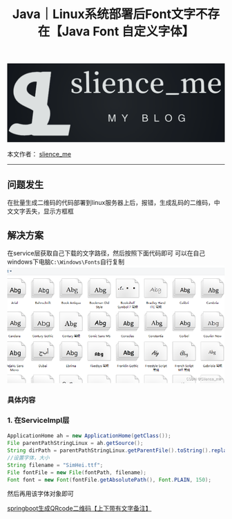 ﻿---
layout: post
title: Java｜Linux系统部署后Font文字不存在【Java Font 自定义字体】
categories: [Java, Linux]
description: Linux系统部署后Font文字不存在【Java Font 自定义字体】
keywords: 编程语言, Java, Linux
mermaid: false
sequence: false
flow: false
mathjax: false
mindmap: false
mindmap2: false
---

![img](/images/posts/logo_slienceme3.png)

本文作者： [slience_me](https://slienceme.cn/)

---

## 问题发生
在批量生成二维码的代码部署到linux服务器上后，报错，生成乱码的二维码，中文文字丢失，显示方框框

## 解决方案
在service层获取自己下载的文字路径，然后按照下面代码即可
可以在自己windows下电脑`C:\Windows\Fonts`自行复制
![Alt Text](/images/posts/211a145d4bec4cddb75f53623cd0d246.png)
### 具体内容

### 1. 在ServiceImpl层
```java
ApplicationHome ah = new ApplicationHome(getClass());
File parentPathStringLinux = ah.getSource();
String dirPath = parentPathStringLinux.getParentFile().toString().replace("\\", "/") + path;
//设置字体，大小
String filename = "SimHei.ttf";
File fontFile = new File(fontPath, filename);
Font font = new Font(fontFile.getAbsolutePath(), Font.PLAIN, 150);
```
然后再用该字体对象即可


[ springboot生成QRcode二维码【上下带有文字备注】](https://blog.csdn.net/Slience_me/article/details/128689799)

